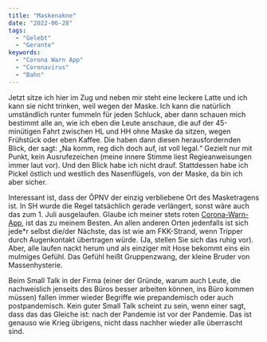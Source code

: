 ```yaml
---
title: "Maskenakne"
date: "2022-06-28"
tags:
  - "Gelebt"
  - "Gerante"
keywords:
  - "Corona Warn App"
  - "Coronavirus"
  - "Bahn"
---
```


Jetzt sitze ich hier im Zug und neben mir steht eine leckere Latte und ich kann sie nicht trinken, weil wegen der Maske. Ich kann die natürlich umständlich runter fummeln für jeden Schluck, aber dann schauen mich bestimmt alle an, wie ich eben die Leute anschaue, die auf der 45-minütigen Fahrt zwischen HL und HH ohne Maske da sitzen, wegen Frühstück oder eben Kaffee. Die haben dann diesen herausfordernden Blick, der sagt: „Na komm, reg dich doch auf, ist voll legal.“ Gezielt nur mit Punkt, kein Ausrufezeichen (meine innere Stimme liest Regieanweisungen immer laut vor). Und den Blick habe ich nicht drauf. Stattdessen habe ich Pickel östlich und westlich des Nasenflügels, von der Maske, da bin ich aber sicher.

Interessant ist, dass der ÖPNV der einzig verbliebene Ort des Masketragens ist. In SH wurde die Regel tatsächlich gerade verlängert, sonst wäre auch das zum 1. Juli ausgelaufen. Glaube ich meiner stets roten [Corona-Warn-App](https://www.spiegel.de/netzwelt/lauterbach-will-warn-app-letztmalig-bis-mai-2023-verlaengern-a-254b50b5-3cd3-439b-bfc2-e359d512d448), ist das zu meinem Besten. An allen anderen Orten jedenfalls ist sich jede\*r selbst die/der Nächste, das ist wie am FKK-Strand, wenn Tripper durch Augenkontakt übertragen würde. (Ja, stellen Sie sich das ruhig vor). Aber, alle laufen nackt herum und als einziger mit Hose bekommt eins ein mulmiges Gefühl. Das Gefühl heißt Gruppenzwang, der kleine Bruder von Massenhysterie.

Beim Small Talk in der Firma (einer der Gründe, warum auch Leute, die nachweislich jenseits des Büros besser arbeiten können, ins Büro kommen müssen) fallen immer wieder Begriffe wie prepandemisch oder auch postpandemisch. Kein guter Small Talk scheint zu sein, wenn einer sagt, dass das das Gleiche ist: nach der Pandemie ist vor der Pandemie. Das ist genauso wie Krieg übrigens, nicht dass nachher wieder alle überrascht sind.
